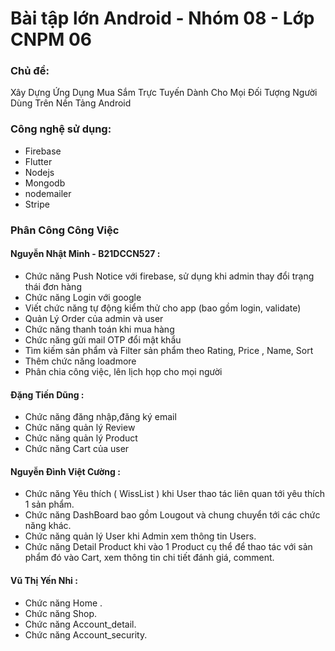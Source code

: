 # Bài tập lớn Android - Nhóm 08 - Lớp CNPM 06
### Chủ đề:
Xây Dựng Ứng Dụng Mua Sắm Trực Tuyến Dành Cho Mọi Đối Tượng Người Dùng Trên Nền Tảng Android

### Công nghệ sử dụng: 
+ Firebase 
+ Flutter 
+ Nodejs 
+ Mongodb
+ nodemailer
+ Stripe

### Phân Công Công Việc 
#### Nguyễn Nhật Minh - B21DCCN527 : 
 + Chức năng Push Notice với firebase, sử dụng khi admin thay đổi trạng thái đơn hàng 
 + Chức năng Login với google
 + Viết chức năng tự động kiểm thử cho app (bao gồm login, validate) 
 + Quản Lý Order của admin và user
 + Chức năng thanh toán khi mua hàng
 + Chức năng gửi mail OTP đổi mật khẩu 
 + Tìm kiếm sản phẩm và Filter sản phẩm theo Rating, Price , Name, Sort 
 + Thêm chức năng loadmore
 + Phân chia công việc, lên lịch họp cho mọi người 

#### Đặng Tiến Dũng :
 + Chức năng đăng nhập,đăng ký email
 + Chức năng quản lý Review
 + Chức năng quản lý Product
 + Chức năng Cart của user


#### Nguyễn Đình Việt Cường  :
 + Chức năng Yêu thích ( WissList ) khi User thao tác liên quan tới yêu thích 1 sản phẩm.
 + Chức năng DashBoard bao gồm Lougout và chung chuyển tới các chức năng khác.
 + Chức năng quản lý User khi Admin xem thông tin Users.
 + Chức năng Detail Product khi vào 1 Product cụ thể để thao tác với sản phẩm đó vào Cart, xem thông tin chi tiết đánh giá, comment.

#### Vũ Thị Yến Nhi :
 + Chức năng Home . 
 + Chức năng Shop.
 + Chức năng Account_detail.
 + Chức năng Account_security.


